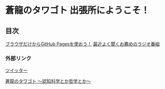 # 蒼龍のタワゴト 出張所にようこそ！

## 目次

[ブラウザだけからGitHub Pagesを使おう！](https://deepbluedragon0.github.io/github-browser)
[最近よく聞くお薦めのラジオ番組](https://deepbluedragon0.github.io/myradiolist)

### 外部リンク
 [ツイッター](https://mobile.twitter.com/deepbluedragon)
 
 [蒼龍のタワゴト 〜認知科学とか哲学とか〜](https://deepbluedragon.hatenadiary.com)
